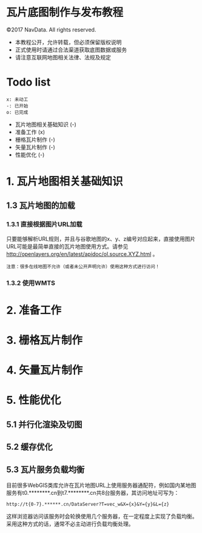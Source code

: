# 瓦片底图制作与发布教程
©2017 NavData. All rights reserved.
+ 本教程公开，允许转载，但必须保留版权说明
+ 正式使用时请通过合法渠道获取底图数据或服务
+ 请注意互联网地图相关法律、法规及规定

# Todo list

    x: 未动工
    -: 已开始
    o: 已完成

 + 瓦片地图相关基础知识  (-)
 + 准备工作 (x)
 + 栅格瓦片制作 (-)
 + 矢量瓦片制作 (-)
 + 性能优化 (-)

# 1. 瓦片地图相关基础知识

## 1.3 瓦片地图的加载

### 1.3.1 直接根据图片URL加载

只要能够解析URL规则，并且与谷歌地图的x、y、z编号对应起来，直接使用图片URL可能是最简单直接的瓦片地图使用方式。请参见
http://openlayers.org/en/latest/apidoc/ol.source.XYZ.html
。

`注意：很多在线地图不允许（或者未公开声明允许）使用这种方式进行访问！`


### 1.3.2 使用WMTS


# 2. 准备工作

# 3. 栅格瓦片制作

# 4. 矢量瓦片制作

# 5. 性能优化

## 5.1 并行化渲染及切图

## 5.2 缓存优化

## 5.3 瓦片服务负载均衡

目前很多WebGIS类库允许在瓦片地图URL上使用服务器通配符，例如国内某地图服务有t0.\*\*\*\*\*\*\*\*.cn到t7.\*\*\*\*\*\*\*\*\.cn共8台服务器，其访问地址可写为：

    http://t{0-7}.******.cn/DataServer?T=vec_w&X={x}&Y={y}&L={z}

这样浏览器访问该服务时会轮换使用几个服务器，在一定程度上实现了负载均衡。采用这种方式的话，通常不必主动进行负载均衡处理。
